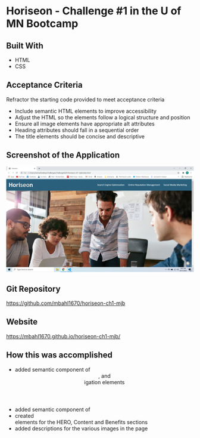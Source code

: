 # Horiseon - Challenge #1 in the U of MN Bootcamp

## Built With
* HTML
* CSS

## Acceptance Criteria
Refractor the starting code provided to meet acceptance criteria
* Include semantic HTML elements to improve accessibility
* Adjust the HTML so the elements follow a logical structure and position
* Ensure all image elements have appropriate alt attributes
* Heading attributes should fall in a sequential order
* The title elements should be concise and descriptive

## Screenshot of the Application
![Screenshot of Horiseon](./assets/images/Screenshot.png)

## Git Repository
https://github.com/mbahl1670/horiseon-ch1-mjb

## Website
https://mbahl1670.github.io/horiseon-ch1-mjb/


## How this was accomplished
* added semantic component of <header>, and <nav>igation elements
* added semantic component of <footer>
* created <section> elements for the HERO, Content and Benefits sections
* added <alt> descriptions for the various images in the page